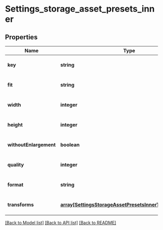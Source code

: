 # Settings_storage_asset_presets_inner

## Properties
Name | Type | Description | Notes
------------ | ------------- | ------------- | -------------
**key** | **string** |  | [optional] [default to null]
**fit** | **string** |  | [optional] [default to null]
**width** | **integer** |  | [optional] [default to null]
**height** | **integer** |  | [optional] [default to null]
**withoutEnlargement** | **boolean** |  | [optional] [default to null]
**quality** | **integer** |  | [optional] [default to null]
**format** | **string** |  | [optional] [default to null]
**transforms** | [**array[SettingsStorageAssetPresetsInnerTransformsInner]**](SettingsStorageAssetPresetsInnerTransformsInner.md) |  | [optional] [default to null]

[[Back to Model list]](../README.md#documentation-for-models) [[Back to API list]](../README.md#documentation-for-api-endpoints) [[Back to README]](../README.md)


